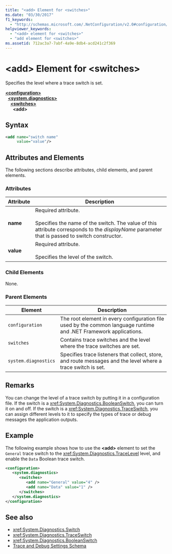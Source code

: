 ```yaml
---
title: "<add> Element for <switches>"
ms.date: "03/30/2017"
f1_keywords: 
  - "http://schemas.microsoft.com/.NetConfiguration/v2.0#configuration/system.diagnostics/switches/add"
helpviewer_keywords: 
  - "<add> element for <switches>"
  - "add element for <switches>"
ms.assetid: 712ac3a7-7abf-4a9e-8db4-acd241c2f369
---
```

# \<add> Element for \<switches>
Specifies the level where a trace switch is set.  

[**\<configuration>**](../configuration-element.md)\
&nbsp;&nbsp;[**\<system.diagnostics>**](system-diagnostics-element.md)\
&nbsp;&nbsp;&nbsp;&nbsp;[**\<switches>**](switches-element.md)\
&nbsp;&nbsp;&nbsp;&nbsp;&nbsp;&nbsp;**\<add>**

## Syntax  
  
```xml  
<add name="switch name"  
     value="value"/>  
```  
  
## Attributes and Elements  
 The following sections describe attributes, child elements, and parent elements.  
  
### Attributes  
  
|Attribute|Description|  
|---------------|-----------------|  
|**name**|Required attribute.<br /><br /> Specifies the name of the switch. The value of this attribute corresponds to the *displayName* parameter that is passed to switch constructor.|  
|**value**|Required attribute.<br /><br /> Specifies the level of the switch.|  
  
### Child Elements  
 None.  
  
### Parent Elements  
  
|Element|Description|  
|-------------|-----------------|  
|`configuration`|The root element in every configuration file used by the common language runtime and .NET Framework applications.|  
|`switches`|Contains trace switches and the level where the trace switches are set.|  
|`system.diagnostics`|Specifies trace listeners that collect, store, and route messages and the level where a trace switch is set.|  
  
## Remarks  
 You can change the level of a trace switch by putting it in a configuration file. If the switch is a <xref:System.Diagnostics.BooleanSwitch>, you can turn it on and off. If the switch is a <xref:System.Diagnostics.TraceSwitch>, you can assign different levels to it to specify the types of trace or debug messages the application outputs.  
  
## Example  
 The following example shows how to use the **\<add>** element to set the `General` trace switch to the <xref:System.Diagnostics.TraceLevel> level, and enable the `Data` Boolean trace switch.  
  
```xml  
<configuration>  
   <system.diagnostics>  
      <switches>  
         <add name="General" value="4" />  
         <add name="Data" value="1" />  
      </switches>  
   </system.diagnostics>  
</configuration>  
```  
  
## See also

- <xref:System.Diagnostics.Switch>
- <xref:System.Diagnostics.TraceSwitch>
- <xref:System.Diagnostics.BooleanSwitch>
- [Trace and Debug Settings Schema](index.md)
